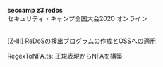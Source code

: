 **seccamp z3 redos**<br>
セキュリティ・キャンプ全国大会2020 オンライン <br>
<br>

[Z-Ⅲ] ReDoSの検出プログラムの作成とOSSへの適用 <br>

RegexToNFA.ts: 正規表現からNFAを構築